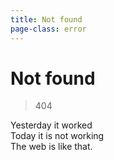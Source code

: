 ```yaml
---
title: Not found
page-class: error
---
```



Not found
=========

> 404

Yesterday it worked\
Today it is not working\
The web is like that.

